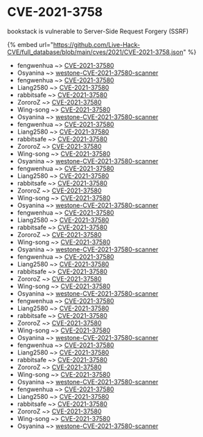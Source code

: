 # CVE-2021-3758

bookstack is vulnerable to Server-Side Request Forgery (SSRF)

{% embed url="https://github.com/Live-Hack-CVE/full_database/blob/main/cves/2021/CVE-2021-3758.json" %}


* fengwenhua ~> [CVE-2021-37580](https://www.alice-snow.ru/2021/database/cve-2021-3758/cve-2021-37580-fengwenhua)
* Osyanina ~> [westone-CVE-2021-37580-scanner](https://www.alice-snow.ru/2021/database/cve-2021-3758/westone-cve-2021-37580-scanner-osyanina)
* fengwenhua ~> [CVE-2021-37580](https://www.alice-snow.ru/2021/database/cve-2021-3758/cve-2021-37580-fengwenhua)
* Liang2580 ~> [CVE-2021-37580](https://www.alice-snow.ru/2021/database/cve-2021-3758/cve-2021-37580-liang2580)
* rabbitsafe ~> [CVE-2021-37580](https://www.alice-snow.ru/2021/database/cve-2021-3758/cve-2021-37580-rabbitsafe)
* ZororoZ ~> [CVE-2021-37580](https://www.alice-snow.ru/2021/database/cve-2021-3758/cve-2021-37580-zororoz)
* Wing-song ~> [CVE-2021-37580](https://www.alice-snow.ru/2021/database/cve-2021-3758/cve-2021-37580-wing-song)
* Osyanina ~> [westone-CVE-2021-37580-scanner](https://www.alice-snow.ru/2021/database/cve-2021-3758/westone-cve-2021-37580-scanner-osyanina)
* fengwenhua ~> [CVE-2021-37580](https://www.alice-snow.ru/2021/database/cve-2021-3758/cve-2021-37580-fengwenhua)
* Liang2580 ~> [CVE-2021-37580](https://www.alice-snow.ru/2021/database/cve-2021-3758/cve-2021-37580-liang2580)
* rabbitsafe ~> [CVE-2021-37580](https://www.alice-snow.ru/2021/database/cve-2021-3758/cve-2021-37580-rabbitsafe)
* ZororoZ ~> [CVE-2021-37580](https://www.alice-snow.ru/2021/database/cve-2021-3758/cve-2021-37580-zororoz)
* Wing-song ~> [CVE-2021-37580](https://www.alice-snow.ru/2021/database/cve-2021-3758/cve-2021-37580-wing-song)
* Osyanina ~> [westone-CVE-2021-37580-scanner](https://www.alice-snow.ru/2021/database/cve-2021-3758/westone-cve-2021-37580-scanner-osyanina)
* fengwenhua ~> [CVE-2021-37580](https://www.alice-snow.ru/2021/database/cve-2021-3758/cve-2021-37580-fengwenhua)
* Liang2580 ~> [CVE-2021-37580](https://www.alice-snow.ru/2021/database/cve-2021-3758/cve-2021-37580-liang2580)
* rabbitsafe ~> [CVE-2021-37580](https://www.alice-snow.ru/2021/database/cve-2021-3758/cve-2021-37580-rabbitsafe)
* ZororoZ ~> [CVE-2021-37580](https://www.alice-snow.ru/2021/database/cve-2021-3758/cve-2021-37580-zororoz)
* Wing-song ~> [CVE-2021-37580](https://www.alice-snow.ru/2021/database/cve-2021-3758/cve-2021-37580-wing-song)
* Osyanina ~> [westone-CVE-2021-37580-scanner](https://www.alice-snow.ru/2021/database/cve-2021-3758/westone-cve-2021-37580-scanner-osyanina)
* fengwenhua ~> [CVE-2021-37580](https://www.alice-snow.ru/2021/database/cve-2021-3758/cve-2021-37580-fengwenhua)
* Liang2580 ~> [CVE-2021-37580](https://www.alice-snow.ru/2021/database/cve-2021-3758/cve-2021-37580-liang2580)
* rabbitsafe ~> [CVE-2021-37580](https://www.alice-snow.ru/2021/database/cve-2021-3758/cve-2021-37580-rabbitsafe)
* ZororoZ ~> [CVE-2021-37580](https://www.alice-snow.ru/2021/database/cve-2021-3758/cve-2021-37580-zororoz)
* Wing-song ~> [CVE-2021-37580](https://www.alice-snow.ru/2021/database/cve-2021-3758/cve-2021-37580-wing-song)
* Osyanina ~> [westone-CVE-2021-37580-scanner](https://www.alice-snow.ru/2021/database/cve-2021-3758/westone-cve-2021-37580-scanner-osyanina)
* fengwenhua ~> [CVE-2021-37580](https://www.alice-snow.ru/2021/database/cve-2021-3758/cve-2021-37580-fengwenhua)
* Liang2580 ~> [CVE-2021-37580](https://www.alice-snow.ru/2021/database/cve-2021-3758/cve-2021-37580-liang2580)
* rabbitsafe ~> [CVE-2021-37580](https://www.alice-snow.ru/2021/database/cve-2021-3758/cve-2021-37580-rabbitsafe)
* ZororoZ ~> [CVE-2021-37580](https://www.alice-snow.ru/2021/database/cve-2021-3758/cve-2021-37580-zororoz)
* Wing-song ~> [CVE-2021-37580](https://www.alice-snow.ru/2021/database/cve-2021-3758/cve-2021-37580-wing-song)
* Osyanina ~> [westone-CVE-2021-37580-scanner](https://www.alice-snow.ru/2021/database/cve-2021-3758/westone-cve-2021-37580-scanner-osyanina)
* fengwenhua ~> [CVE-2021-37580](https://www.alice-snow.ru/2021/database/cve-2021-3758/cve-2021-37580-fengwenhua)
* Liang2580 ~> [CVE-2021-37580](https://www.alice-snow.ru/2021/database/cve-2021-3758/cve-2021-37580-liang2580)
* rabbitsafe ~> [CVE-2021-37580](https://www.alice-snow.ru/2021/database/cve-2021-3758/cve-2021-37580-rabbitsafe)
* ZororoZ ~> [CVE-2021-37580](https://www.alice-snow.ru/2021/database/cve-2021-3758/cve-2021-37580-zororoz)
* Wing-song ~> [CVE-2021-37580](https://www.alice-snow.ru/2021/database/cve-2021-3758/cve-2021-37580-wing-song)
* Osyanina ~> [westone-CVE-2021-37580-scanner](https://www.alice-snow.ru/2021/database/cve-2021-3758/westone-cve-2021-37580-scanner-osyanina)
* fengwenhua ~> [CVE-2021-37580](https://www.alice-snow.ru/2021/database/cve-2021-3758/cve-2021-37580-fengwenhua)
* Liang2580 ~> [CVE-2021-37580](https://www.alice-snow.ru/2021/database/cve-2021-3758/cve-2021-37580-liang2580)
* rabbitsafe ~> [CVE-2021-37580](https://www.alice-snow.ru/2021/database/cve-2021-3758/cve-2021-37580-rabbitsafe)
* ZororoZ ~> [CVE-2021-37580](https://www.alice-snow.ru/2021/database/cve-2021-3758/cve-2021-37580-zororoz)
* Wing-song ~> [CVE-2021-37580](https://www.alice-snow.ru/2021/database/cve-2021-3758/cve-2021-37580-wing-song)
* Osyanina ~> [westone-CVE-2021-37580-scanner](https://www.alice-snow.ru/2021/database/cve-2021-3758/westone-cve-2021-37580-scanner-osyanina)
* fengwenhua ~> [CVE-2021-37580](https://www.alice-snow.ru/2021/database/cve-2021-3758/cve-2021-37580-fengwenhua)
* Liang2580 ~> [CVE-2021-37580](https://www.alice-snow.ru/2021/database/cve-2021-3758/cve-2021-37580-liang2580)
* rabbitsafe ~> [CVE-2021-37580](https://www.alice-snow.ru/2021/database/cve-2021-3758/cve-2021-37580-rabbitsafe)
* ZororoZ ~> [CVE-2021-37580](https://www.alice-snow.ru/2021/database/cve-2021-3758/cve-2021-37580-zororoz)
* Wing-song ~> [CVE-2021-37580](https://www.alice-snow.ru/2021/database/cve-2021-3758/cve-2021-37580-wing-song)
* Osyanina ~> [westone-CVE-2021-37580-scanner](https://www.alice-snow.ru/2021/database/cve-2021-3758/westone-cve-2021-37580-scanner-osyanina)